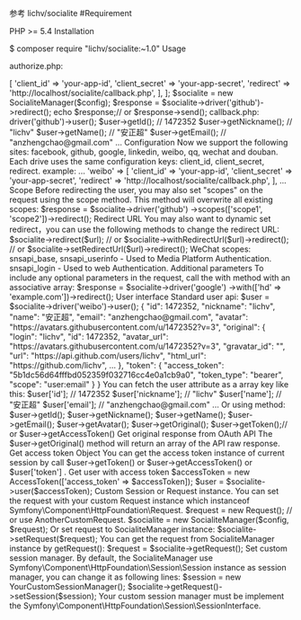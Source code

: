 参考 lichv/socialite 
#Requirement

PHP >= 5.4
Installation

$ composer require "lichv/socialite:~1.0"
Usage

authorize.php:

<?php
use Lichv\Socialite\SocialiteManager;

$config = [
    'github' => [
        'client_id'     => 'your-app-id',
        'client_secret' => 'your-app-secret',
        'redirect'      => 'http://localhost/socialite/callback.php',
    ],
];

$socialite = new SocialiteManager($config);

$response = $socialite->driver('github')->redirect();

echo $response;// or $response->send();
callback.php:

<?php

// ...
$user = $socialite->driver('github')->user();

$user->getId();        // 1472352
$user->getNickname();  // "lichv"
$user->getName();      // "安正超"
$user->getEmail();     // "anzhengchao@gmail.com"
...
Configuration

Now we support the following sites:

facebook, github, google, linkedin, weibo, qq, wechat and douban.

Each drive uses the same configuration keys: client_id, client_secret, redirect.

example:

...
  'weibo' => [
    'client_id'     => 'your-app-id',
    'client_secret' => 'your-app-secret',
    'redirect'      => 'http://localhost/socialite/callback.php',
  ],
...
Scope

Before redirecting the user, you may also set "scopes" on the request using the scope method. This method will overwrite all existing scopes:

$response = $socialite->driver('github')
                ->scopes(['scope1', 'scope2'])->redirect();
Redirect URL

You may also want to dynamic set redirect，you can use the following methods to change the redirect URL:

$socialite->redirect($url);
// or
$socialite->withRedirectUrl($url)->redirect();
// or
$socialite->setRedirectUrl($url)->redirect();
WeChat scopes:

snsapi_base, snsapi_userinfo - Used to Media Platform Authentication.
snsapi_login - Used to web Authentication.
Additional parameters

To include any optional parameters in the request, call the with method with an associative array:

$response = $socialite->driver('google')
                    ->with(['hd' => 'example.com'])->redirect();
User interface

Standard user api:


$user = $socialite->driver('weibo')->user();
{
  "id": 1472352,
  "nickname": "lichv",
  "name": "安正超",
  "email": "anzhengchao@gmail.com",
  "avatar": "https://avatars.githubusercontent.com/u/1472352?v=3",
  "original": {
    "login": "lichv",
    "id": 1472352,
    "avatar_url": "https://avatars.githubusercontent.com/u/1472352?v=3",
    "gravatar_id": "",
    "url": "https://api.github.com/users/lichv",
    "html_url": "https://github.com/lichv",
    ...
  },
  "token": {
    "access_token": "5b1dc56d64fffbd052359f032716cc4e0a1cb9a0",
    "token_type": "bearer",
    "scope": "user:email"
  }
}
You can fetch the user attribute as a array key like this:

$user['id'];        // 1472352
$user['nickname'];  // "lichv"
$user['name'];      // "安正超"
$user['email'];     // "anzhengchao@gmail.com"
...
Or using method:

$user->getId();
$user->getNickname();
$user->getName();
$user->getEmail();
$user->getAvatar();
$user->getOriginal();
$user->getToken();// or $user->getAccessToken()
Get original response from OAuth API

The $user->getOriginal() method will return an array of the API raw response.

Get access token Object

You can get the access token instance of current session by call $user->getToken() or $user->getAccessToken() or $user['token'] .

Get user with access token

$accessToken = new AccessToken(['access_token' => $accessToken]);
$user = $socialite->user($accessToken);
Custom Session or Request instance.

You can set the request with your custom Request instance which instanceof Symfony\Component\HttpFoundation\Request.


$request = new Request(); // or use AnotherCustomRequest.

$socialite = new SocialiteManager($config, $request);
Or set request to SocialiteManager instance:

$socialite->setRequest($request);
You can get the request from SocialiteManager instance by getRequest():

$request = $socialite->getRequest();
Set custom session manager.

By default, the SocialiteManager use Symfony\Component\HttpFoundation\Session\Session instance as session manager, you can change it as following lines:

$session = new YourCustomSessionManager();
$socialite->getRequest()->setSession($session);
Your custom session manager must be implement the Symfony\Component\HttpFoundation\Session\SessionInterface.
